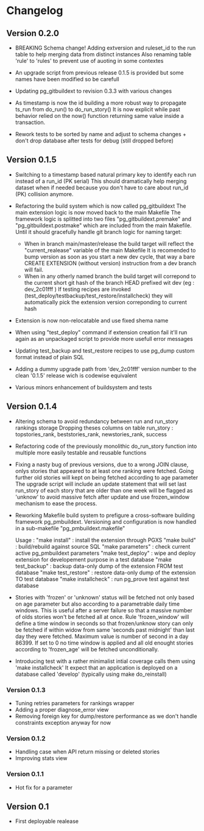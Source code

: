 # Changelog


## Version 0.2.0
- BREAKING Schema change! Adding extversion and ruleset_id to the run table to help merging data from distinct instances
  Also renaming table 'rule' to 'rules' to prevent use of auoting in some contextes 

- An upgrade script from previous release 0.1.5 is provided but some names have been modified so be carefull

- Updating pg_gitbuildext to revision 0.3.3 with various changes

- As timestamp is now the id building a more robust way to propagate ts_run from do_run() to do_run_story()
  It is now explicit while past behavior relied on the now() function returning same value inside a transaction.

- Rework tests to be sorted by name and adjust to schema changes + don't drop database after tests for debug (still dropped before)


## Version 0.1.5
- Switching to a timestamp based natural primary key to identify each run instead of a run_id (PK serial)
  This should dramatically help merging dataset when if needed because you don't have to care about run_id (PK) collision anymore.

- Refactoring the build system which is now called pg_gitbuildext
  The main extension logic is now moved back to the main Makefile
  The framework logic is splitted into two files "pg_gitbuildext.premake" and "pg_gitbuildext.postmake" which are included from the main Makefile.
  Until it should gracefully handle git branch logic for naming target:
    - When in branch main/master/release the build target will reflect the "current_realease" variable of the main Makefile
      It is recomended to bump version as soon as you start a new dev cycle, that way a bare CREATE EXTENSION (without version) instruction from a dev branch will fail.
    - When in any otherly named branch the build target will correpond to the current short git hash of the branch HEAD prefixed wit dev (eg : dev_2c01fff )
      If testing recipes are invoked (test_deploy/testbackup/test_restore/installcheck) they will automatically pick the extension version correponding to current hash

- Extension is now non-relocatable and use fixed shema name
- When using "test_deploy" command if extension creation fail it'll run again as an unpackaged script to provide more usefull error messages
- Updating test_backup and test_restore recipes to use pg_dump custom format instead of plain SQL
- Adding a dummy upgrade path from 'dev_2c01fff' version number to the clean '0.1.5' release wich is codewise equivalent
- Various minors enhancement of buildsystem and tests


## Version 0.1.4
- Altering schema to avoid redundancy between run and run_story rankings storage
  Dropping theses columns on table run_story : topstories_rank, beststories_rank, newstories_rank, success

- Refactoring code of the previously monolithic do_run_story function into multiple more easily testable and reusable functions

- Fixing a nasty bug of previous versions, due to a wrong JOIN clause, onlys stories that appeared to at least one ranking were fetched.
  Going further old stories will kept on being fetched according to age parameter
  The upgrade script will include an update statement that will set last run_story of each story that are older than one week will be flagged as 'unknow' to avoid massive fetch after update and use frozen_window mechanism to ease the process.

- Reworking Makefile build system to prefigure a cross-software building framework pg_pmbuildext.
  Versioning and configuration is now handled in a sub-makefile "pg_pmbuildext.makefile"

  Usage :
       "make install" : install the extension through PGXS
         "make build" : build/rebuild against source SQL
    "make parameters" : check current active pg_pmbuildext parameters
   "make test_deploy" : wipe and deploy extension for developement purpose in a test database
   "make test_backup" : backup data-only dump of the extension FROM test database
  "make test_restore" : restore data-only dump of the extension TO test database
  "make installcheck" : run pg_prove test against test database

- Stories with 'frozen' or 'unknown' status will be fetched not only based on age parameter but also according to a parametrable daily time windows.
  This is useful after a server failure so that a massive number of olds stories won't be fetched all at once.
  Rule 'frozen_window' will define a time window in seconds so that frozen/unknow story can only be fetched if within widow from same 'seconds past midnight' than last day they were fetched. Maximum value is number of second in a day 86399. If set to 0 no time window is applied and all old enought stories according to 'frozen_age' will be fetched unconditionally.

- Introducing test with a rather minimalist intial coverage
  calls them using 'make installcheck'
  It expect that an application is deployed on a database called 'develop' (typically using make do_reinstall)


### Version 0.1.3
- Tuning retries parameters for rankings wrapper
- Adding a proper diagnose_error view
- Removing foreign key for dump/restore performance as we don't handle constraints exception anyway for now

### Version 0.1.2
- Handling case when API return missing or deleted stories
- Improving stats view

### Version 0.1.1
- Hot fix for a parameter


## Version 0.1 
- First deployable realease 



